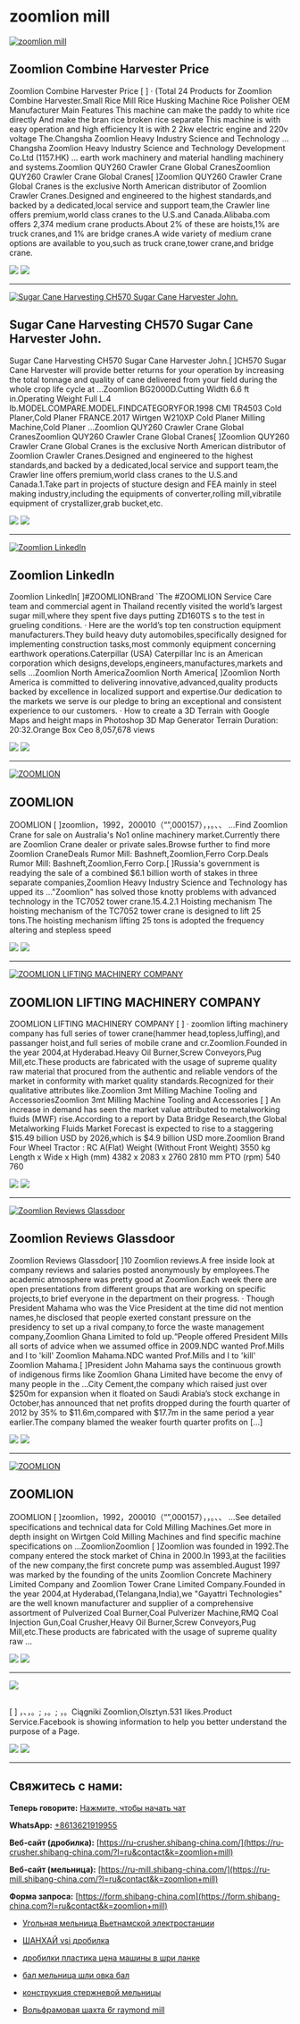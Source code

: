 # zoomlion mill

<a href="https://swt.shibang-china.com/?l=ru&img&k=zoomlion+mill" target="_blank">![zoomlion mill](http://static.shibang-china.com/all-800x300/1400.jpg)</a>

## Zoomlion Combine Harvester Price
Zoomlion Combine Harvester Price [ ]&nbsp;&#0183;&#32;(Total 24 Products for Zoomlion Combine Harvester.Small Rice Mill Rice Husking Machine Rice Polisher OEM Manufacturer Main Features This machine can make the paddy to white rice directly And make the bran rice broken rice separate This machine is with easy operation and high efficiency It is with 2 2kw electric engine and 220v voltage The.Changsha Zoomlion Heavy Industry Science and Technology … Changsha Zoomlion Heavy Industry Science and Technology Development Co.Ltd (1157.HK) … earth work machinery and material handling machinery and systems.Zoomlion QUY260 Crawler Crane Global CranesZoomlion QUY260 Crawler Crane Global Cranes[ ]Zoomlion QUY260 Crawler Crane Global Cranes is the exclusive North American distributor of Zoomlion Crawler Cranes.Designed and engineered to the highest standards,and backed by a dedicated,local service and support team,the Crawler line offers premium,world class cranes to the U.S.and Canada.Alibaba.com offers 2,374 medium crane products.About 2% of these are hoists,1% are truck cranes,and 1% are bridge cranes.A wide variety of medium crane options are available to you,such as truck crane,tower crane,and bridge crane.


<a href="https://whatsapp.shibangsoft.com/WhatsApp.php" target="_blank" title="WhatsApp">![](http://static.shibang-china.com/icon/whatsapp.png)</a> <a href="https://swt.shibang-china.com/?l=ru&icon&k=zoomlion+mill" target="_blank">![](http://static.shibang-china.com/icon/chat-ru.png)</a>

---

<a href="https://swt.shibang-china.com/?l=ru&img&k=zoomlion+mill" target="_blank">![Sugar Cane Harvesting CH570 Sugar Cane Harvester John.](http://static.shibang-china.com/all-800x300/638.jpg)</a>

## Sugar Cane Harvesting CH570 Sugar Cane Harvester John.
Sugar Cane Harvesting CH570 Sugar Cane Harvester John.[ ]CH570 Sugar Cane Harvester will provide better returns for your operation by increasing the total tonnage and quality of cane delivered from your field during the whole crop life cycle at …Zoomlion BG2000D.Cutting Width 6.6 ft in.Operating Weight Full L.4 lb.MODEL.COMPARE.MODEL.FINDCATEGORYFOR.1998 CMI TR4503 Cold Planer,Cold Planer FRANCE.2017 Wirtgen W210XP Cold Planer Milling Machine,Cold Planer …Zoomlion QUY260 Crawler Crane Global CranesZoomlion QUY260 Crawler Crane Global Cranes[ ]Zoomlion QUY260 Crawler Crane Global Cranes is the exclusive North American distributor of Zoomlion Crawler Cranes.Designed and engineered to the highest standards,and backed by a dedicated,local service and support team,the Crawler line offers premium,world class cranes to the U.S.and Canada.1.Take part in projects of stucture design and FEA mainly in steel making industry,including the equipments of converter,rolling mill,vibratile equipment of crystallizer,grab bucket,etc.


<a href="https://whatsapp.shibangsoft.com/WhatsApp.php" target="_blank" title="WhatsApp">![](http://static.shibang-china.com/icon/whatsapp.png)</a> <a href="https://swt.shibang-china.com/?l=ru&icon&k=zoomlion+mill" target="_blank">![](http://static.shibang-china.com/icon/chat-ru.png)</a>

---

<a href="https://swt.shibang-china.com/?l=ru&img&k=zoomlion+mill" target="_blank">![Zoomlion LinkedIn](http://static.shibang-china.com/all-800x300/614.jpg)</a>

## Zoomlion LinkedIn
Zoomlion LinkedIn[ ]#ZOOMLIONBrand `The #ZOOMLION Service Care team and commercial agent in Thailand recently visited the world’s largest sugar mill,where they spent five days putting ZD160TS s to the test in grueling conditions.&nbsp;&#0183;&#32;Here are the world’s top ten construction equipment manufacturers.They build heavy duty automobiles,specifically designed for implementing construction tasks,most commonly equipment concerning earthwork operations.Caterpillar (USA) Caterpillar Inc is an American corporation which designs,develops,engineers,manufactures,markets and sells …Zoomlion North AmericaZoomlion North America[ ]Zoomlion North America is committed to delivering innovative,advanced,quality products backed by excellence in localized support and expertise.Our dedication to the markets we serve is our pledge to bring an exceptional and consistent experience to our customers.&nbsp;&#0183;&#32;How to create a 3D Terrain with Google Maps and height maps in Photoshop 3D Map Generator Terrain Duration: 20:32.Orange Box Ceo 8,057,678 views


<a href="https://whatsapp.shibangsoft.com/WhatsApp.php" target="_blank" title="WhatsApp">![](http://static.shibang-china.com/icon/whatsapp.png)</a> <a href="https://swt.shibang-china.com/?l=ru&icon&k=zoomlion+mill" target="_blank">![](http://static.shibang-china.com/icon/chat-ru.png)</a>

---

<a href="https://swt.shibang-china.com/?l=ru&img&k=zoomlion+mill" target="_blank">![ZOOMLION](http://static.shibang-china.com/all-800x300/609.jpg)</a>

## ZOOMLION
ZOOMLION [ ]zoomlion，1992，200010（“”,000157），，。、、 …Find Zoomlion Crane for sale on Australia's No1 online machinery market.Currently there are Zoomlion Crane dealer or private sales.Browse further to find more Zoomlion CraneDeals Rumor Mill: Bashneft,Zoomlion,Ferro Corp.Deals Rumor Mill: Bashneft,Zoomlion,Ferro Corp.[ ]Russia's government is readying the sale of a combined $6.1 billion worth of stakes in three separate companies,Zoomlion Heavy Industry Science and Technology has upped its …&quot;Zoomlion&quot; has solved those knotty problems with advanced technology in the TC7052 tower crane.15.4.2.1 Hoisting mechanism The hoisting mechanism of the TC7052 tower crane is designed to lift 25 tons.The hoisting mechanism lifting 25 tons is adopted the frequency altering and stepless speed


<a href="https://whatsapp.shibangsoft.com/WhatsApp.php" target="_blank" title="WhatsApp">![](http://static.shibang-china.com/icon/whatsapp.png)</a> <a href="https://swt.shibang-china.com/?l=ru&icon&k=zoomlion+mill" target="_blank">![](http://static.shibang-china.com/icon/chat-ru.png)</a>

---

<a href="https://swt.shibang-china.com/?l=ru&img&k=zoomlion+mill" target="_blank">![ZOOMLION LIFTING MACHINERY COMPANY](http://static.shibang-china.com/all-800x300/203.jpg)</a>

## ZOOMLION LIFTING MACHINERY COMPANY
ZOOMLION LIFTING MACHINERY COMPANY [ ]&nbsp;&#0183;&#32;zoomlion lifting machinery company has full series of tower crane(hammer head,topless,luffing),and passanger hoist,and full series of mobile crane and cr.Zoomlion.Founded in the year 2004,at Hyderabad.Heavy Oil Burner,Screw Conveyors,Pug Mill,etc.These products are fabricated with the usage of supreme quality raw material that procured from the authentic and reliable vendors of the market in conformity with market quality standards.Recognized for their qualitative attributes like.Zoomlion 3mt Milling Machine Tooling and AccessoriesZoomlion 3mt Milling Machine Tooling and Accessories [ ] An increase in demand has seen the market value attributed to metalworking fluids (MWF) rise.According to a report by Data Bridge Research,the Global Metalworking Fluids Market Forecast is expected to rise to a staggering $15.49 billion USD by 2026,which is $4.9 billion USD more.Zoomlion Brand Four Wheel Tractor : RC A(Flat) Weight (Without Front Weight) 3550 kg Length x Wide x High (mm) 4382 x 2083 x 2760 2810 mm PTO (rpm) 540 760


<a href="https://whatsapp.shibangsoft.com/WhatsApp.php" target="_blank" title="WhatsApp">![](http://static.shibang-china.com/icon/whatsapp.png)</a> <a href="https://swt.shibang-china.com/?l=ru&icon&k=zoomlion+mill" target="_blank">![](http://static.shibang-china.com/icon/chat-ru.png)</a>

---

<a href="https://swt.shibang-china.com/?l=ru&img&k=zoomlion+mill" target="_blank">![Zoomlion Reviews Glassdoor](http://static.shibang-china.com/all-800x300/508.jpg)</a>

## Zoomlion Reviews Glassdoor
Zoomlion Reviews Glassdoor[ ]10 Zoomlion reviews.A free inside look at company reviews and salaries posted anonymously by employees.The academic atmosphere was pretty good at Zoomlion.Each week there are open presentations from different groups that are working on specific projects,to brief everyone in the department on their progress.&nbsp;&#0183;&#32;Though President Mahama who was the Vice President at the time did not mention names,he disclosed that people exerted constant pressure on the presidency to set up a rival company,to force the waste management company,Zoomlion Ghana Limited to fold up.“People offered President Mills all sorts of advice when we assumed office in 2009.NDC wanted Prof.Mills and I to 'kill' Zoomlion Mahama.NDC wanted Prof.Mills and I to 'kill' Zoomlion Mahama.[ ]President John Mahama says the continuous growth of indigenous firms like Zoomlion Ghana Limited have become the envy of many people in the …City Cement,the company which raised just over $250m for expansion when it floated on Saudi Arabia’s stock exchange in October,has announced that net profits dropped during the fourth quarter of 2012 by 35% to $11.6m,compared with $17.7m in the same period a year earlier.The company blamed the weaker fourth quarter profits on […]


<a href="https://whatsapp.shibangsoft.com/WhatsApp.php" target="_blank" title="WhatsApp">![](http://static.shibang-china.com/icon/whatsapp.png)</a> <a href="https://swt.shibang-china.com/?l=ru&icon&k=zoomlion+mill" target="_blank">![](http://static.shibang-china.com/icon/chat-ru.png)</a>

---

<a href="https://swt.shibang-china.com/?l=ru&img&k=zoomlion+mill" target="_blank">![ZOOMLION](http://static.shibang-china.com/all-800x300/784.jpg)</a>

## ZOOMLION
ZOOMLION [ ]zoomlion，1992，200010（“”,000157），，。、、 …See detailed specifications and technical data for Cold Milling Machines.Get more in depth insight on Wirtgen Cold Milling Machines and find specific machine specifications on …ZoomlionZoomlion [ ]Zoomlion was founded in 1992.The company entered the stock market of China in 2000.In 1993,at the facilities of the new company,the first concrete pump was assembled.August 1997 was marked by the founding of the units Zoomlion Concrete Machinery Limited Company and Zoomlion Tower Crane Limited Company.Founded in the year 2004,at Hyderabad,(Telangana,India),we &quot;Gayattri Technologies&quot; are the well known manufacturer and supplier of a comprehensive assortment of Pulverized Coal Burner,Coal Pulverizer Machine,RMQ Coal Injection Gun,Coal Crusher,Heavy Oil Burner,Screw Conveyors,Pug Mill,etc.These products are fabricated with the usage of supreme quality raw …


<a href="https://whatsapp.shibangsoft.com/WhatsApp.php" target="_blank" title="WhatsApp">![](http://static.shibang-china.com/icon/whatsapp.png)</a> <a href="https://swt.shibang-china.com/?l=ru&icon&k=zoomlion+mill" target="_blank">![](http://static.shibang-china.com/icon/chat-ru.png)</a>

---

<a href="https://swt.shibang-china.com/?l=ru&img&k=zoomlion+mill" target="_blank">![](http://static.shibang-china.com/all-800x300/511.jpg)</a>

## 
[ ] ，、，。; ，。; ，。Ciągniki Zoomlion,Olsztyn.531 likes.Product Service.Facebook is showing information to help you better understand the purpose of a Page.

<a href="https://whatsapp.shibangsoft.com/WhatsApp.php" target="_blank" title="WhatsApp">![](http://static.shibang-china.com/icon/whatsapp.png)</a> <a href="https://swt.shibang-china.com/?l=ru&icon&k=zoomlion+mill" target="_blank">![](http://static.shibang-china.com/icon/chat-ru.png)</a>

---
## Свяжитесь с нами:

**Теперь говорите:** [Нажмите, чтобы начать чат](https://swt.shibang-china.com?l=ru&contact&k=zoomlion+mill)

**WhatsApp:**  [+8613621919955](https://whatsapp.shibangsoft.com/WhatsApp.php)

**Веб-сайт (дробилка):** [https://ru-crusher.shibang-china.com/](https://ru-crusher.shibang-china.com/?l=ru&contact&k=zoomlion+mill)

**Веб-сайт (мельница):** [https://ru-mill.shibang-china.com/](https://ru-mill.shibang-china.com/?l=ru&contact&k=zoomlion+mill)

**Форма запроса:** [https://form.shibang-china.com](https://form.shibang-china.com?l=ru&contact&k=zoomlion+mill)

* [Угольная мельница Вьетнамской электростанции](../119/%D0%A3%D0%B3%D0%BE%D0%BB%D1%8C%D0%BD%D0%B0%D1%8F%20%D0%BC%D0%B5%D0%BB%D1%8C%D0%BD%D0%B8%D1%86%D0%B0%20%D0%92%D1%8C%D0%B5%D1%82%D0%BD%D0%B0%D0%BC%D1%81%D0%BA%D0%BE%D0%B9%20%D1%8D%D0%BB%D0%B5%D0%BA%D1%82%D1%80%D0%BE%D1%81%D1%82%D0%B0%D0%BD%D1%86%D0%B8%D0%B8.md)

* [ШАНХАЙ vsi дробилка](../111/%D0%A8%D0%90%D0%9D%D0%A5%D0%90%D0%99%20vsi%20%D0%B4%D1%80%D0%BE%D0%B1%D0%B8%D0%BB%D0%BA%D0%B0.md)

* [дробилки пластика цена машины в шри ланке](../108/%D0%B4%D1%80%D0%BE%D0%B1%D0%B8%D0%BB%D0%BA%D0%B8%20%D0%BF%D0%BB%D0%B0%D1%81%D1%82%D0%B8%D0%BA%D0%B0%20%D1%86%D0%B5%D0%BD%D0%B0%20%D0%BC%D0%B0%D1%88%D0%B8%D0%BD%D1%8B%20%D0%B2%20%D1%88%D1%80%D0%B8%20%D0%BB%D0%B0%D0%BD%D0%BA%D0%B5.md)

* [бал мельница шли овка бал](../108/%D0%B1%D0%B0%D0%BB%20%D0%BC%D0%B5%D0%BB%D1%8C%D0%BD%D0%B8%D1%86%D0%B0%20%D1%88%D0%BB%D0%B8%20%D0%BE%D0%B2%D0%BA%D0%B0%20%D0%B1%D0%B0%D0%BB.md)

* [конструкция стержневой мельницы](../119/%D0%BA%D0%BE%D0%BD%D1%81%D1%82%D1%80%D1%83%D0%BA%D1%86%D0%B8%D1%8F%20%D1%81%D1%82%D0%B5%D1%80%D0%B6%D0%BD%D0%B5%D0%B2%D0%BE%D0%B9%20%D0%BC%D0%B5%D0%BB%D1%8C%D0%BD%D0%B8%D1%86%D1%8B.md)

* [Вольфрамовая шахта 6r raymond mill](../117/%D0%92%D0%BE%D0%BB%D1%8C%D1%84%D1%80%D0%B0%D0%BC%D0%BE%D0%B2%D0%B0%D1%8F%20%D1%88%D0%B0%D1%85%D1%82%D0%B0%206r%20raymond%20mill.md)